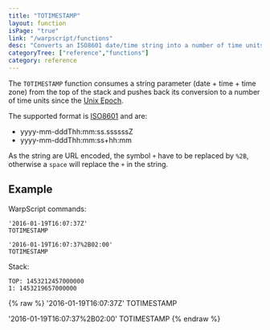 ```yaml
---
title: "TOTIMESTAMP"
layout: function
isPage: "true"
link: "/warpscript/functions"
desc: "Converts an ISO8601 date/time string into a number of time units."
categoryTree: ["reference","functions"]
category: reference
---
```


The `TOTIMESTAMP` function consumes a string parameter (date + time + time zone) from the top of the stack and pushes back its conversion to a number of time units since the [Unix Epoch](https://en.wikipedia.org/wiki/Unix_time).

The supported format is [ISO8601](http://en.wikipedia.org/wiki/ISO_8601) and are: 

  * yyyy-mm-dddThh:mm:ss.ssssssZ 
  * yyyy-mm-dddThh:mm:ss+hh:mm

As the string are URL encoded, the symbol `+` have to be replaced by `%2B`, otherwise a `space` will replace the `+` in the string.

## Example ##

WarpScript commands:

    '2016-01-19T16:07:37Z'
    TOTIMESTAMP

    '2016-01-19T16:07:37%2B02:00'
    TOTIMESTAMP

Stack: 

    TOP: 1453212457000000
    1: 1453219657000000


{% raw %}
<warp10-warpscript-widget backend="{{backend}}"  exec-endpoint="{{execEndpoint}}">
'2016-01-19T16:07:37Z'
TOTIMESTAMP

'2016-01-19T16:07:37%2B02:00'
TOTIMESTAMP
</warp10-warpscript-widget>
{% endraw %}    
